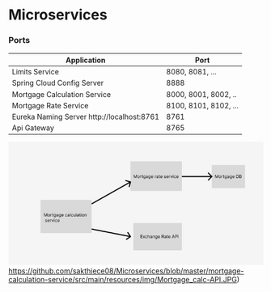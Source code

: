 # Microservices


### Ports

|     Application       |     Port          |
| ------------- | ------------- |
| Limits Service | 8080, 8081, ... |
| Spring Cloud Config Server | 8888 |
| Mortgage Calculation Service | 8000, 8001, 8002, ..  |
| Mortgage Rate Service | 8100, 8101, 8102, ... |
| Eureka Naming Server http://localhost:8761 | 8761 |
| Api Gateway | 8765 |

![name-of-you-image](https://github.com/sakthiece08/Microservices/blob/master/mortgage-calculation-service/src/main/resources/img/Mortgage_calc-API.JPG)https://github.com/sakthiece08/Microservices/blob/master/mortgage-calculation-service/src/main/resources/img/Mortgage_calc-API.JPG)
